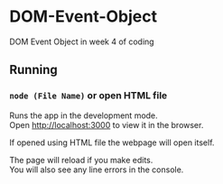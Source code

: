 # DOM-Event-Object
DOM Event Object in week 4 of coding
## Running

### `node (File Name)` or open HTML file

Runs the app in the development mode.<br>
Open [http://localhost:3000](http://localhost:3000) to view it in the browser.<br>

If opened using HTML file the webpage will open itself.

The page will reload if you make edits.<br>
You will also see any line errors in the console.
